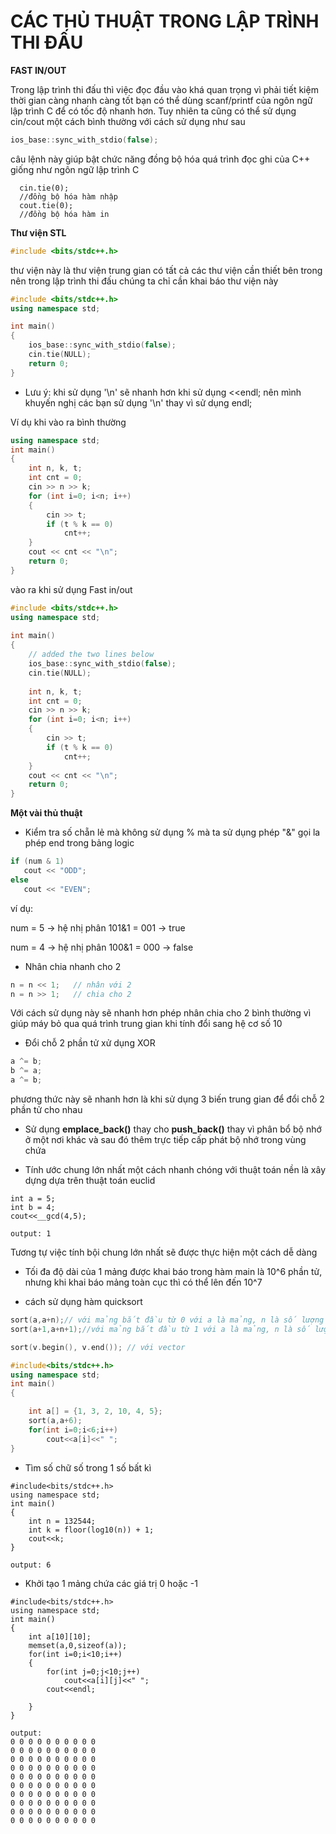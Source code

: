 # CÁC THỦ THUẬT TRONG LẬP TRÌNH THI ĐẤU





**FAST IN/OUT**

 

Trong lập trình thi đấu thì việc đọc đầu vào khá quan trọng vì phải tiết kiệm thời gian càng nhanh càng tốt bạn có thể dùng scanf/printf của ngôn ngữ lập trình C để có tốc độ nhanh hơn. Tuy nhiên ta cũng có thể sử dụng cin/cout một cách bình thường với cách sử dụng như sau



```c++
ios_base::sync_with_stdio(false);
```

câu lệnh này giúp bật chức năng đồng bộ hóa quá trình đọc ghi của C++ giống như ngôn ngữ lập trình C



```
  cin.tie(0);
  //đồng bộ hóa hàm nhập
  cout.tie(0);
  //đồng bộ hóa hàm in
```





**Thư viện STL**



```c++
#include <bits/stdc++.h>
```



thư viện này là thư viện trung gian có tất cả các thư viện cần thiết bên trong nên trong lập trình thi đấu chúng ta chỉ cần khai báo thư viện này



```c++
#include <bits/stdc++.h>
using namespace std;

int main()
{
    ios_base::sync_with_stdio(false);
    cin.tie(NULL);
    return 0;
}
```



* Lưu ý:  khi sử dụng  '\n' sẽ nhanh hơn khi sử dụng <<endl;  nên mình khuyến nghị các bạn sử dụng '\n' thay vì sử dụng endl;





Ví dụ khi vào ra bình thường

```c++
using namespace std;
int main()
{
    int n, k, t;
    int cnt = 0;
    cin >> n >> k;
    for (int i=0; i<n; i++)
    {
        cin >> t;
        if (t % k == 0)
            cnt++;
    }
    cout << cnt << "\n";
    return 0;
}
```



vào ra khi sử dụng Fast in/out



```c++
#include <bits/stdc++.h>
using namespace std;
  
int main()
{
    // added the two lines below
    ios_base::sync_with_stdio(false);
    cin.tie(NULL);   
      
    int n, k, t;
    int cnt = 0;
    cin >> n >> k;
    for (int i=0; i<n; i++)
    {
        cin >> t;
        if (t % k == 0)
            cnt++;
    }
    cout << cnt << "\n";
    return 0;
}
```









**Một vài thủ thuật**



* Kiểm tra số chẵn lẻ mà không sử dụng % mà ta sử dụng phép "&" gọi la phép end trong bảng logic

```c++
if (num & 1)
   cout << "ODD";
else
   cout << "EVEN";
```

ví dụ:

num = 5 -> hệ nhị phân 101&1  = 001 -> true

num = 4 -> hệ nhị phân 100&1 = 000 -> false



* Nhân chia nhanh cho 2

```c++
n = n << 1;   // nhân với 2
n = n >> 1;   // chia cho 2
```

Với cách sử dụng này sẽ nhanh hơn phép nhân chia cho 2 bình thường vì giúp máy bỏ qua quá trình trung gian khi tính đổi sang hệ cơ số 10



* Đổi chỗ 2 phần tử xử dụng XOR

```c++
a ^= b;
b ^= a;
a ^= b;
```



phương thức này sẽ nhanh hơn là khi sử dụng 3 biến trung gian để đổi chỗ 2 phần tử cho nhau



* Sử dụng **emplace_back()** thay cho **push_back()**  thay vì phân bổ bộ nhớ ở một nơi khác và sau đó thêm trực tiếp cấp phát bộ nhớ trong vùng chứa





* Tính ước chung lớn nhất một cách nhanh chóng với thuật toán nền là xây dựng dựa trên thuật toán euclid

```
int a = 5;
int b = 4;
cout<<__gcd(4,5);

output: 1
```

Tương tự việc tính bội chung lớn nhất sẽ được thực hiện một cách dễ dàng





* Tối đa độ dài của 1 mảng được khai báo trong hàm main là 10^6 phần tử, nhưng khi khai báo mảng toàn cục thì có thể lên đến 10^7





* cách sử dụng hàm quicksort

```c++
sort(a,a+n);// với mảng bắt đầu từ 0 với a là mảng, n là số lượng phần tử của mảng
sort(a+1,a+n+1);//với mảng bắt đầu từ 1 với a là mảng, n là số lượng phần tử của mảng

sort(v.begin(), v.end()); // với vector
```



```c++
#include<bits/stdc++.h>
using namespace std;
int main()
{

    int a[] = {1, 3, 2, 10, 4, 5};
    sort(a,a+6);
    for(int i=0;i<6;i++)
        cout<<a[i]<<" ";
}
```





* Tìm số chữ số trong 1 số bất kì

```
#include<bits/stdc++.h>
using namespace std;
int main()
{
    int n = 132544;
    int k = floor(log10(n)) + 1;
    cout<<k;
}

output: 6
```





* Khởi tạo 1 mảng chứa các giá trị 0 hoặc -1



```
#include<bits/stdc++.h>
using namespace std;
int main()
{
    int a[10][10];
    memset(a,0,sizeof(a));
    for(int i=0;i<10;i++)
    {
        for(int j=0;j<10;j++)
            cout<<a[i][j]<<" ";
        cout<<endl;

    }
}

output:
0 0 0 0 0 0 0 0 0 0
0 0 0 0 0 0 0 0 0 0
0 0 0 0 0 0 0 0 0 0
0 0 0 0 0 0 0 0 0 0
0 0 0 0 0 0 0 0 0 0
0 0 0 0 0 0 0 0 0 0
0 0 0 0 0 0 0 0 0 0
0 0 0 0 0 0 0 0 0 0
0 0 0 0 0 0 0 0 0 0
0 0 0 0 0 0 0 0 0 0

```

